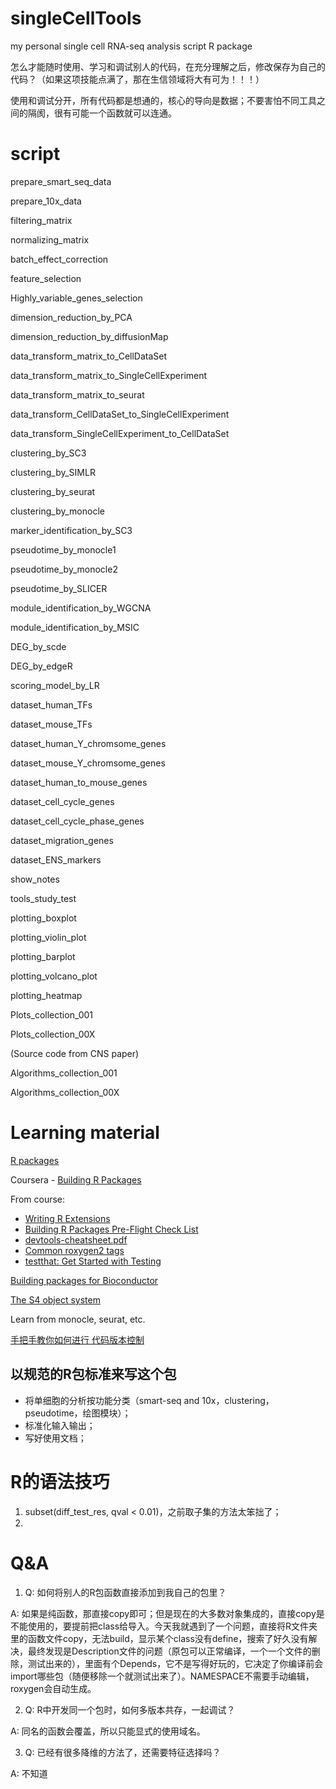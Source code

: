 # singleCellTools
my personal single cell RNA-seq analysis script R package

怎么才能随时使用、学习和调试别人的代码，在充分理解之后，修改保存为自己的代码？（如果这项技能点满了，那在生信领域将大有可为！！！）

使用和调试分开，所有代码都是想通的，核心的导向是数据；不要害怕不同工具之间的隔阂，很有可能一个函数就可以连通。

# script
prepare_smart_seq_data

prepare_10x_data

filtering_matrix

normalizing_matrix

batch_effect_correction



feature_selection

Highly_variable_genes_selection



dimension_reduction_by_PCA

dimension_reduction_by_diffusionMap



data_transform_matrix_to_CellDataSet

data_transform_matrix_to_SingleCellExperiment

data_transform_matrix_to_seurat

data_transform_CellDataSet_to_SingleCellExperiment

data_transform_SingleCellExperiment_to_CellDataSet



clustering_by_SC3

clustering_by_SIMLR

clustering_by_seurat

clustering_by_monocle

marker_identification_by_SC3

pseudotime_by_monocle1

pseudotime_by_monocle2

pseudotime_by_SLICER

module_identification_by_WGCNA

module_identification_by_MSIC



DEG_by_scde

DEG_by_edgeR

scoring_model_by_LR



dataset_human_TFs

dataset_mouse_TFs

dataset_human_Y_chromsome_genes

dataset_mouse_Y_chromsome_genes

dataset_human_to_mouse_genes

dataset_cell_cycle_genes

dataset_cell_cycle_phase_genes

dataset_migration_genes

dataset_ENS_markers



show_notes

tools_study_test



plotting_boxplot

plotting_violin_plot

plotting_barplot

plotting_volcano_plot

plotting_heatmap



Plots_collection_001

Plots_collection_00X

(Source code from CNS paper)



Algorithms_collection_001

Algorithms_collection_00X




# Learning material

[R packages](http://r-pkgs.had.co.nz/)

Coursera - [Building R Packages](https://www.coursera.org/learn/r-packages/home/welcome)

From course:

- [Writing R Extensions](https://cran.r-project.org/doc/manuals/r-release/R-exts.html)
- [Building R Packages Pre-Flight Check List](https://github.com/rdpeng/daprocedures/blob/master/lists/Rpackage_preflight.md)
- [devtools-cheatsheet.pdf](https://www.rstudio.com/wp-content/uploads/2015/06/devtools-cheatsheet.pdf)
- [Common roxygen2 tags](https://bookdown.org/rdpeng/RProgDA/documentation.html#common-roxygen2-tags)
- [testthat: Get Started with Testing](https://journal.r-project.org/archive/2011-1/RJournal_2011-1_Wickham.pdf)

[Building packages for Bioconductor](https://bioconductor.org/developers/how-to/buildingPackagesForBioc/)

[The S4 object system](http://adv-r.had.co.nz/S4.html)

Learn from monocle, seurat, etc.

[手把手教你如何进行 代码版本控制](https://blog.csdn.net/MR_LP/article/details/64921008)



## 以规范的R包标准来写这个包

- 将单细胞的分析按功能分类（smart-seq and 10x，clustering，pseudotime，绘图模块）；
- 标准化输入输出；
- 写好使用文档；



# R的语法技巧

1. subset(diff_test_res, qval < 0.01)，之前取子集的方法太笨拙了；
2. 





# Q&A

1. Q: 如何将别人的R包函数直接添加到我自己的包里？

A: 如果是纯函数，那直接copy即可；但是现在的大多数对象集成的，直接copy是不能使用的，要提前把class给导入。今天我就遇到了一个问题，直接将R文件夹里的函数文件copy，无法build，显示某个class没有define，搜索了好久没有解决，最终发现是Description文件的问题（原包可以正常编译，一个一个文件的删除，测试出来的），里面有个Depends，它不是写得好玩的，它决定了你编译前会import哪些包（随便移除一个就测试出来了）。NAMESPACE不需要手动编辑，roxygen会自动生成。

2. Q: R中开发同一个包时，如何多版本共存，一起调试？

A: 同名的函数会覆盖，所以只能显式的使用域名。

3. Q: 已经有很多降维的方法了，还需要特征选择吗？

A: 不知道









